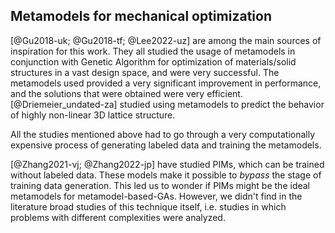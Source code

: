 ## Metamodels for mechanical optimization

[@Gu2018-uk; @Gu2018-tf; @Lee2022-uz] are among the main sources of inspiration
for this work. They all studied the usage of metamodels in conjunction with
Genetic Algorithm for optimization of materials/solid structures in a vast
design space, and were very successful. The metamodels used provided a very
significant improvement in performance, and the solutions that were obtained
were very efficient. [@Driemeier_undated-za] studied using metamodels to predict
the behavior of highly non-linear 3D lattice structure.

All the studies mentioned above had to go through a very computationally
expensive process of generating labeled data and training the metamodels.

[@Zhang2021-vj; @Zhang2022-jp] have studied PIMs, which can be trained without labeled data. These models make it possible to *bypass* the stage of training data generation. This led us to wonder if PIMs might be the ideal metamodels for metamodel-based-GAs. However, we didn't find in the literature broad studies of this technique itself, i.e. studies in which problems with different complexities were analyzed.